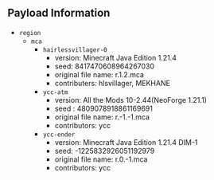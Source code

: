 ## Payload Information

- `region`
  - `mca`
    - `hairlessvillager-0`
      - version: Minecraft Java Edition 1.21.4
      - seed: 8417470608964267030
      - original file name: r.1.2.mca
      - contributers: hlsvillager, MEKHANE
    - `ycc-atm`
      - version: All the Mods 10-2.44(NeoForge 1.21.1)
      - seed : 4809078918861169691
      - original file name: r.-1.-1.mca
      - contributors: ycc
    - `ycc-ender`
      - version: Minecraft Java Edition 1.21.4 DIM-1
      - seed: -1225832926051192979
      - original file name: r.0.-1.mca
      - contributors: ycc
